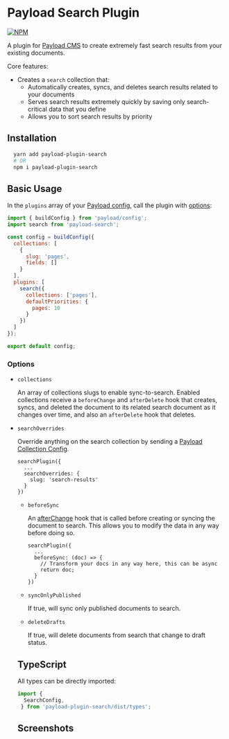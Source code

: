 # Payload Search Plugin

[![NPM](https://img.shields.io/npm/v/payload-plugin-search)](https://www.npmjs.com/package/payload-plugin-search)

A plugin for [Payload CMS](https://github.com/payloadcms/payload) to create extremely fast search results from your existing documents.

Core features:
  - Creates a `search` collection that:
    - Automatically creates, syncs, and deletes search results related to your documents
    - Serves search results extremely quickly by saving only search-critical data that you define
    - Allows you to sort search results by priority

## Installation

```bash
  yarn add payload-plugin-search
  # OR
  npm i payload-plugin-search
```

## Basic Usage

In the `plugins` array of your [Payload config](https://payloadcms.com/docs/configuration/overview), call the plugin with [options](#options):

```js
import { buildConfig } from 'payload/config';
import search from 'payload-search';

const config = buildConfig({
  collections: [
    {
      slug: 'pages',
      fields: []
    }
  ],
  plugins: [
    search({
      collections: ['pages'],
      defaultPriorities: {
        pages: 10
      }
    })
  ]
});

export default config;
```

### Options

- `collections`

    An array of collections slugs to enable sync-to-search. Enabled collections receive a `beforeChange` and `afterDelete` hook that creates, syncs, and deleted the document to its related search document as it changes over time, and also an `afterDelete` hook that deletes.

- `searchOverrides`

    Override anything on the search collection by sending a [Payload Collection Config](https://payloadcms.com/docs/configuration/collections).

    ```
    searchPlugin({
      ...
      searchOverrides: {
        slug: 'search-results'
      }
    })
    ```

  - `beforeSync`

    An [afterChange]([afterChange](https://payloadcms.com/docs/hooks/globals#afterchange)) hook that is called before creating or syncing the document to search. This allows you to modify the data in any way before doing so.

    ```
    searchPlugin({
      ...
      beforeSync: (doc) => {
        // Transform your docs in any way here, this can be async
        return doc;
      }
    })
    ```

  - `syncOnlyPublished`

    If true, will sync only published documents to search.

  - `deleteDrafts`

    If true, will delete documents from search that change to draft status.

  ## TypeScript

  All types can be directly imported:
  ```js
  import {
    SearchConfig,
   } from 'payload-plugin-search/dist/types';
  ```

  ## Screenshots

  <!-- ![screenshot 1](https://github.com/trouble/payload-plugin-search/blob/main/images/screenshot-1.jpg?raw=true) -->
